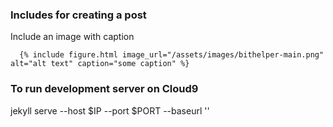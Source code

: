 ### Includes for creating a post

Include an image with caption
```
  {% include figure.html image_url="/assets/images/bithelper-main.png" alt="alt text" caption="some caption" %}
```

### To run development server on Cloud9
jekyll serve --host $IP --port $PORT --baseurl ''